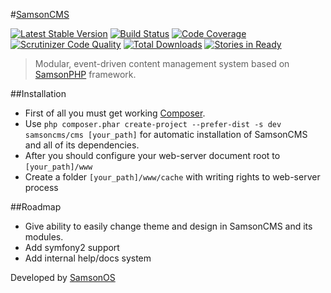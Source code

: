 #[SamsonCMS](http://samsoncms.com)

[![Latest Stable Version](https://poser.pugx.org/samsoncms/cms/v/stable.svg)](https://packagist.org/packages/samsoncms/cms)
[![Build Status](https://scrutinizer-ci.com/g/samsoncms/cms/badges/build.png?b=master)](https://scrutinizer-ci.com/g/samsoncms/cms/build-status/master)
[![Code Coverage](https://scrutinizer-ci.com/g/samsoncms/cms/badges/coverage.png?b=master)](https://scrutinizer-ci.com/g/samsoncms/cms/?branch=master)
[![Scrutinizer Code Quality](https://scrutinizer-ci.com/g/samsoncms/cms/badges/quality-score.png?b=master)](https://scrutinizer-ci.com/g/samsoncms/cms/?branch=master) 
[![Total Downloads](https://poser.pugx.org/samsoncms/cms/downloads.svg)](https://packagist.org/packages/samsoncms/cms)
[![Stories in Ready](https://badge.waffle.io/samsoncms/cms.png?label=ready&title=Ready)](https://waffle.io/samsoncms/cms)

> Modular, event-driven content management system based on [SamsonPHP](http://samsonphp.com) framework.

##Installation 
* First of all you must get working [Composer](http://getcomposer.org).
* Use ```php composer.phar create-project --prefer-dist -s dev samsoncms/cms [your_path]``` for automatic installation of SamsonCMS and all of its dependencies.
* After you should configure your web-server document root to ```[your_path]/www``` 
* Create a folder ```[your_path]/www/cache``` with writing rights to web-server process

##Roadmap
* Give ability to easily change theme and design in SamsonCMS and its modules.
* Add symfony2 support
* Add internal help/docs system

Developed by [SamsonOS](http://samsonos.com/)
